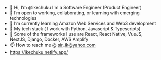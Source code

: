 - 👋 Hi, I’m @ikechuku I'm a Software Engineer (Product Engineer)
- 👀 I’m open to working, collaborating, or learning with emerging technologies 
- 🌱 I’m currently learning Amazon Web Services and Web3 development  
- 💞️ My tech stack ( I work with Python, Javascript & Typescripts)
- 📜 Some of the frameworks I use are React, React Native, VueJS, NextJS, Django, Docker, AWS Amplify 
- 📫 How to reach me @ sir_ik@yahoo.com
- https://ikechuku.netlify.app/
